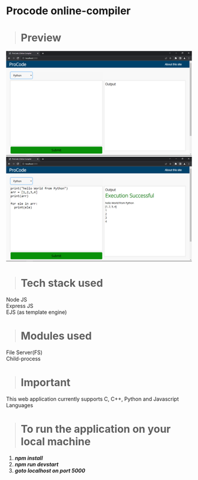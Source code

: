 # Procode online-compiler
> # Preview
![](online%20compiler%20image-1.PNG)
![](online%20compiler%20image-2.PNG)

> # Tech stack used
Node JS\
Express JS\
EJS (as template engine)
> # Modules used
 File Server(FS)\
 Child-process

> # Important
This web application currently supports C, C++, Python and Javascript Languages

> # To run the application on your local machine
> 
1) **_npm install_**
2) **_npm run devstart_**
3) **_goto localhost on port 5000_**
